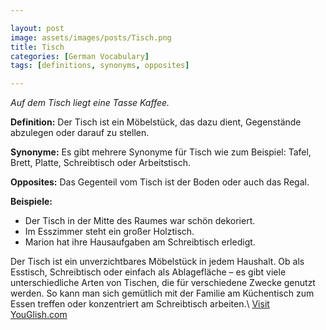 ```yaml
---

layout: post
image: assets/images/posts/Tisch.png
title: Tisch
categories: [German Vocabulary]
tags: [definitions, synonyms, opposites]

---
```


*Auf dem Tisch liegt eine Tasse Kaffee.*

**Definition:** Der Tisch ist ein Möbelstück, das dazu dient, Gegenstände abzulegen oder darauf zu stellen.

**Synonyme:** Es gibt mehrere Synonyme für Tisch wie zum Beispiel: Tafel, Brett, Platte, Schreibtisch oder Arbeitstisch.

**Opposites:** Das Gegenteil vom Tisch ist der Boden oder auch das Regal.

**Beispiele:**

- Der Tisch in der Mitte des Raumes war schön dekoriert.
- Im Esszimmer steht ein großer Holztisch.
- Marion hat ihre Hausaufgaben am Schreibtisch erledigt.

Der Tisch ist ein unverzichtbares Möbelstück in jedem Haushalt. Ob als Esstisch, Schreibtisch oder einfach als Ablagefläche – es gibt viele unterschiedliche Arten von Tischen, die für verschiedene Zwecke genutzt werden. So kann man sich gemütlich mit der Familie am Küchentisch zum Essen treffen oder konzentriert am Schreibtisch arbeiten.\ <a id="yg-widget-0" class="youglish-widget" data-query="Tisch" data-lang="german" data-components="8412" data-auto-start="0" data-bkg-color="theme_light" data-title="How%20to%20pronounce%20Tisch%20in%20German"  rel="nofollow" href="https://youglish.com">Visit YouGlish.com</a><script async src="https://youglish.com/public/emb/widget.js" charset="utf-8"></script>